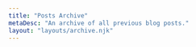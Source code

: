 ```yaml
---
title: "Posts Archive"
metaDesc: "An archive of all previous blog posts."
layout: "layouts/archive.njk"
---
```

